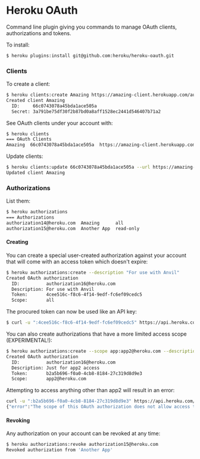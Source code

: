 # Heroku OAuth

Command line plugin giving you commands to manage OAuth clients, authorizations and tokens.

To install:

``` bash
$ heroku plugins:install git@github.com:heroku/heroku-oauth.git
```

### Clients

To create a client:

``` bash
$ heroku clients:create Amazing https://amazing-client.herokuapp.com/auth/heroku/callback
Created client Amazing
  ID:     66c0743078a45bda1ace505a
  Secret: 3a791be75df30f2b87bd0a8aff1528ec2441d546407b71a2
```

See OAuth clients under your account with:

``` bash
$ heroku clients
=== OAuth Clients
Amazing  66c0743078a45bda1ace505a  https://amazing-client.herokuapp.com/auth/heroku/callback
```

Update clients:

``` bash
$ heroku clients:update 66c0743078a45bda1ace505a --url https://amazing-client.herokuapp.com/auth/heroku/callback
Updated client Amazing
```

### Authorizations

List them:

``` bash
$ heroku authorizations
=== Authorizations
authorization14@heroku.com  Amazing      all
authorization15@heroku.com  Another App  read-only
```

#### Creating

You can create a special user-created authorization against your account that will come with an access token which doesn't expire:

``` bash
$ heroku authorizations:create --description "For use with Anvil"
Created OAuth authorization
  ID:          authorization16@heroku.com
  Description: For use with Anvil
  Token:       4cee516c-f8c6-4f14-9edf-fc6ef09cedc5
  Scope:       all
```

The procured token can now be used like an API key:

``` bash
$ curl -u ":4cee516c-f8c6-4f14-9edf-fc6ef09cedc5" https://api.heroku.com/apps
```

You can also create authorizations that have a more limited access scope (EXPERIMENTAL!):

``` bash
$ heroku authorizations:create --scope app:app2@heroku.com --description "Just for app2 access"
Created OAuth authorization
  ID:          authorization16@heroku.com
  Description: Just for app2 access
  Token:       b2a5b696-f0a0-4cb8-8184-27c319d8d9e3
  Scope:       app2@heroku.com
```

Attempting to access anything other than app2 will result in an error:

``` bash
curl -u ":b2a5b696-f0a0-4cb8-8184-27c319d8d9e3" https://api.heroku.com/apps/1@heroku.com
{"error":"The scope of this OAuth authorization does not allow access to this resource"}
```

#### Revoking

Any authorization on your account can be revoked at any time:

``` bash
$ heroku authorizations:revoke authorization15@heroku.com
Revoked authorization from 'Another App'
```
